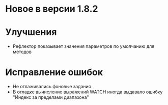 # Новое в версии 1.8.2

# Улучшения

* Рефлектор показывает значения параметров по умолчанию для методов

# Исправление ошибок

* Не отлаживались фоновые задания
* В отладке вычисление выражений WATCH иногда выдавало ошибку "Индекс за пределами диапазона"